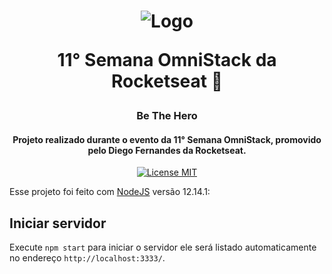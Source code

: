<h1 align="center">
  <img src="../../../mobbehero/raw/master/src/assets/logo@2x.png?raw=true" alt="Logo">
  
  <br>
  
  11° Semana OmniStack da Rocketseat 🚀
</h1>

<h3 align="center">Be The Hero</h3>

<h4 align="center">Projeto realizado durante o evento da 11° Semana OmniStack, promovido pelo Diego Fernandes da Rocketseat.</h4>

<p align="center">
  <a href="https://opensource.org/licenses/MIT">
    <img src="https://img.shields.io/badge/License-MIT-blue.svg" alt="License MIT">
  </a>
</p>

Esse projeto foi feito com [NodeJS](https://nodejs.org/) versão 12.14.1:

## Iniciar servidor

Execute `npm start` para iniciar o servidor ele será listado automaticamente no endereço `http://localhost:3333/`.
